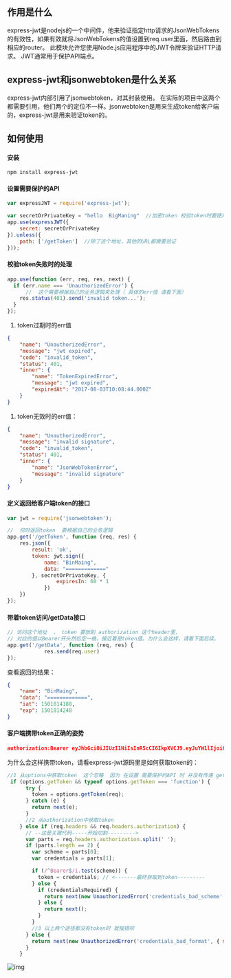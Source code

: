 ## 作用是什么

express-jwt是nodejs的一个中间件，他来验证指定http请求的JsonWebTokens的有效性，如果有效就将JsonWebTokens的值设置到req.user里面，然后路由到相应的router。 此模块允许您使用Node.js应用程序中的JWT令牌来验证HTTP请求。 JWT通常用于保护API端点。

## express-jwt和jsonwebtoken是什么关系

express-jwt内部引用了jsonwebtoken，对其封装使用。 在实际的项目中这两个都需要引用，他们两个的定位不一样。jsonwebtoken是用来生成token给客户端的，express-jwt是用来验证token的。

## 如何使用

#### 安装



```undefined
npm install express-jwt
```

#### 设置需要保护的API



```jsx
var expressJWT = require('express-jwt');

var secretOrPrivateKey = "hello  BigManing"  //加密token 校验token时要使用
app.use(expressJWT({
    secret: secretOrPrivateKey   
}).unless({
    path: ['/getToken']  //除了这个地址，其他的URL都需要验证
}));
```

#### 校验token失败时的处理



```jsx
app.use(function (err, req, res, next) {
  if (err.name === 'UnauthorizedError') {   
      //  这个需要根据自己的业务逻辑来处理（ 具体的err值 请看下面）
    res.status(401).send('invalid token...');
  }
});
```

1. token过期时的err值



```json
{
    "name": "UnauthorizedError",
    "message": "jwt expired",
    "code": "invalid_token",
    "status": 401,
    "inner": {
        "name": "TokenExpiredError",
        "message": "jwt expired",
        "expiredAt": "2017-08-03T10:08:44.000Z"
    }
}
```

1. token无效时的err值：



```json
{
    "name": "UnauthorizedError",
    "message": "invalid signature",
    "code": "invalid_token",
    "status": 401,
    "inner": {
        "name": "JsonWebTokenError",
        "message": "invalid signature"
    }
}
```

#### 定义返回给客户端token的接口



```js
var jwt = require('jsonwebtoken');

//  何时返回token  要根据自己的业务逻辑
app.get('/getToken', function (req, res) {
    res.json({
        result: 'ok',
        token: jwt.sign({
            name: "BinMaing",
            data: "============="
        }, secretOrPrivateKey, {
                expiresIn: 60 * 1
            })
    })
});
```

#### 带着token访问/getData接口



```js
// 访问这个地址  ， token 要放到 authorization 这个header里，
// 对应的值以Bearer开头然后空一格，接近着是token值。为什么会这样，请看下面后续。
app.get('/getData', function (req, res) {
            res.send(req.user)
});
```

查看返回的结果：



```json
{
    "name": "BinMaing",
    "data": "=============",
    "iat": 1501814188,
    "exp": 1501814248
}
```

#### 客户端携带token正确的姿势



```json
authorization:Bearer eyJhbGciOiJIUzI1NiIsInR5cCI6IkpXVCJ9.eyJuYW1lIjoiQmluTWFpbmciLCJkYXRhIjoiPT09PT09PT09PT09PSIsImlhdCI6MTUwMTgxNDE4OCwiZXhwIjoxNTAxODE0MjQ4fQ.GoxGlc6E02W5VvqDNawaOrj3MPO-4UYeFdngKR4bVTE
```

为什么会这样携带token，请看express-jwt源码里是如何获取token的：



```jsx
//1 从options中获取token  这个忽略  因为 在设置 需要保护的API 时 并没有传递 getToken 这个方法
 if (options.getToken && typeof options.getToken === 'function') {
      try {
        token = options.getToken(req);
      } catch (e) {
        return next(e);
      }
      //2 从authorization中获取token
    } else if (req.headers && req.headers.authorization) {
      // --这是关键代码-----开始切割--------->
      var parts = req.headers.authorization.split(' '); 
      if (parts.length == 2) {
        var scheme = parts[0];
        var credentials = parts[1];

        if (/^Bearer$/i.test(scheme)) {
          token = credentials; // <-------最终获取到token---------          
        } else {
          if (credentialsRequired) {
            return next(new UnauthorizedError('credentials_bad_scheme', { message: 'Format is Authorization: Bearer [token]' }));
          } else {
            return next();
          }
        }
        //3 以上两个途径都没有token时 就报错呗
      } else {
        return next(new UnauthorizedError('credentials_bad_format', { message: 'Format is Authorization: Bearer [token]' }));
      }
    }
```



![img](https://upload-images.jianshu.io/upload_images/16647299-46d32e1735c9fbd2.png?imageMogr2/auto-orient/strip|imageView2/2/w/1116/format/webp)